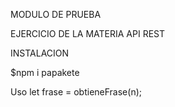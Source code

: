 MODULO DE PRUEBA

EJERCICIO DE LA MATERIA API REST

INSTALACION 

$npm i papakete

Uso
let frase = obtieneFrase(n);